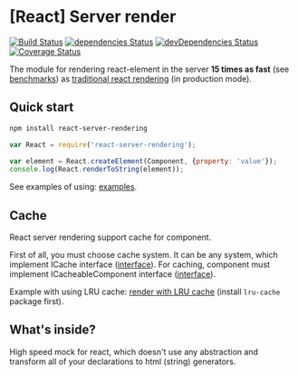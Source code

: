# [React] Server render

[![Build Status](https://travis-ci.org/alt-j/react-server.svg?branch=master)](https://travis-ci.org/alt-j/react-server)
[![dependencies Status](https://david-dm.org/alt-j/react-server/status.svg)](https://david-dm.org/alt-j/react-server)
[![devDependencies Status](https://david-dm.org/alt-j/react-server/dev-status.svg)](https://david-dm.org/alt-j/react-server?type=dev)
[![Coverage Status](https://coveralls.io/repos/github/alt-j/react-server/badge.svg?branch=master)](https://coveralls.io/github/alt-j/react-server?branch=master)

The module for rendering react-element in the server **15 times as fast** (see [benchmarks](https://github.com/alt-j/react-server-benchmark)) as [traditional react rendering](https://facebook.github.io/react/docs/environments.html) (in production mode).

## Quick start
```sh
npm install react-server-rendering
```

```js
var React = require('react-server-rendering');

var element = React.createElement(Component, {property: 'value'});
console.log(React.renderToString(element));
```

See examples of using: [examples](examples/).

## Cache

React server rendering support cache for component.

First of all, you must choose cache system. It can be any system, which implement ICache interface ([interface](src/interfaces/i-cache.js)).
For caching, component must implement ICacheableComponent interface ([interface](src/interfaces/i-cacheable-component.js)).

Example with using LRU cache: [render with LRU cache](examples/cache-render.js) (install `lru-cache` package first).

## What's inside?
High speed mock for react, which doesn't use any abstraction and transform all of your declarations to html (string) generators.
